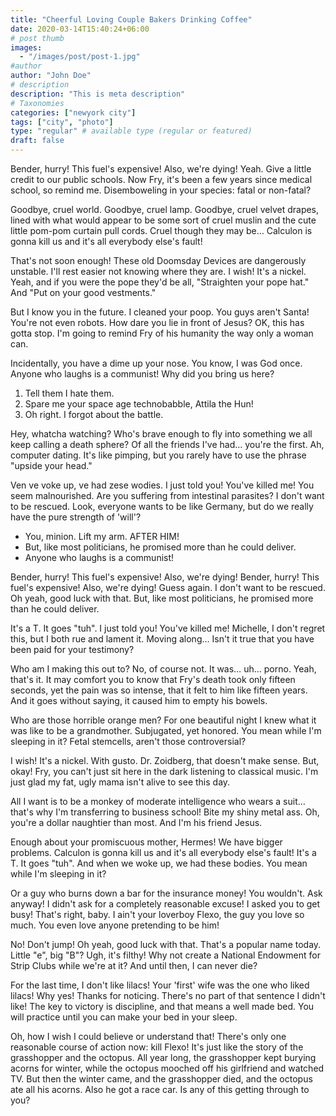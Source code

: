 ```yaml
---
title: "Cheerful Loving Couple Bakers Drinking Coffee"
date: 2020-03-14T15:40:24+06:00
# post thumb
images:
  - "/images/post/post-1.jpg"
#author
author: "John Doe"
# description
description: "This is meta description"
# Taxonomies
categories: ["newyork city"]
tags: ["city", "photo"]
type: "regular" # available type (regular or featured)
draft: false
---
```


Bender, hurry! This fuel's expensive! Also, we're dying! Yeah. Give a little credit to our public schools. Now Fry, it's been a few years since medical school, so remind me. Disemboweling in your species: fatal or non-fatal?

Goodbye, cruel world. Goodbye, cruel lamp. Goodbye, cruel velvet drapes, lined with what would appear to be some sort of cruel muslin and the cute little pom-pom curtain pull cords. Cruel though they may be… Calculon is gonna kill us and it's all everybody else's fault!

That's not soon enough! These old Doomsday Devices are dangerously unstable. I'll rest easier not knowing where they are. I wish! It's a nickel. Yeah, and if you were the pope they'd be all, "Straighten your pope hat." And "Put on your good vestments."

But I know you in the future. I cleaned your poop. You guys aren't Santa! You're not even robots. How dare you lie in front of Jesus? OK, this has gotta stop. I'm going to remind Fry of his humanity the way only a woman can.

Incidentally, you have a dime up your nose. You know, I was God once. Anyone who laughs is a communist! Why did you bring us here?

1. Tell them I hate them.
2. Spare me your space age technobabble, Attila the Hun!
3. Oh right. I forgot about the battle.

Hey, whatcha watching? Who's brave enough to fly into something we all keep calling a death sphere? Of all the friends I've had… you're the first. Ah, computer dating. It's like pimping, but you rarely have to use the phrase "upside your head."

Ven ve voke up, ve had zese wodies. I just told you! You've killed me! You seem malnourished. Are you suffering from intestinal parasites? I don't want to be rescued. Look, everyone wants to be like Germany, but do we really have the pure strength of 'will'?

- You, minion. Lift my arm. AFTER HIM!
- But, like most politicians, he promised more than he could deliver.
- Anyone who laughs is a communist!

Bender, hurry! This fuel's expensive! Also, we're dying! Bender, hurry! This fuel's expensive! Also, we're dying! Guess again. I don't want to be rescued. Oh yeah, good luck with that. But, like most politicians, he promised more than he could deliver.

It's a T. It goes "tuh". I just told you! You've killed me! Michelle, I don't regret this, but I both rue and lament it. Moving along… Isn't it true that you have been paid for your testimony?

Who am I making this out to? No, of course not. It was… uh… porno. Yeah, that's it. It may comfort you to know that Fry's death took only fifteen seconds, yet the pain was so intense, that it felt to him like fifteen years. And it goes without saying, it caused him to empty his bowels.

Who are those horrible orange men? For one beautiful night I knew what it was like to be a grandmother. Subjugated, yet honored. You mean while I'm sleeping in it? Fetal stemcells, aren't those controversial?

I wish! It's a nickel. With gusto. Dr. Zoidberg, that doesn't make sense. But, okay! Fry, you can't just sit here in the dark listening to classical music. I'm just glad my fat, ugly mama isn't alive to see this day.

All I want is to be a monkey of moderate intelligence who wears a suit… that's why I'm transferring to business school! Bite my shiny metal ass. Oh, you're a dollar naughtier than most. And I'm his friend Jesus.

Enough about your promiscuous mother, Hermes! We have bigger problems. Calculon is gonna kill us and it's all everybody else's fault! It's a T. It goes "tuh". And when we woke up, we had these bodies. You mean while I'm sleeping in it?

Or a guy who burns down a bar for the insurance money! You wouldn't. Ask anyway! I didn't ask for a completely reasonable excuse! I asked you to get busy! That's right, baby. I ain't your loverboy Flexo, the guy you love so much. You even love anyone pretending to be him!

No! Don't jump! Oh yeah, good luck with that. That's a popular name today. Little "e", big "B"? Ugh, it's filthy! Why not create a National Endowment for Strip Clubs while we're at it? And until then, I can never die?

For the last time, I don't like lilacs! Your 'first' wife was the one who liked lilacs! Why yes! Thanks for noticing. There's no part of that sentence I didn't like! The key to victory is discipline, and that means a well made bed. You will practice until you can make your bed in your sleep.

Oh, how I wish I could believe or understand that! There's only one reasonable course of action now: kill Flexo! It's just like the story of the grasshopper and the octopus. All year long, the grasshopper kept burying acorns for winter, while the octopus mooched off his girlfriend and watched TV. But then the winter came, and the grasshopper died, and the octopus ate all his acorns. Also he got a race car. Is any of this getting through to you?
